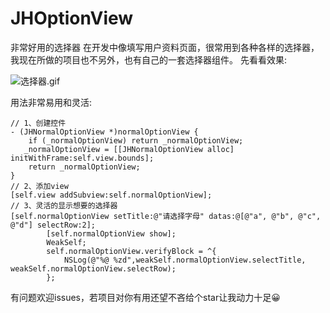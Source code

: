 # JHOptionView
非常好用的选择器
在开发中像填写用户资料页面，很常用到各种各样的选择器，我现在所做的项目也不另外，也有自己的一套选择器组件。
先看看效果: 

![选择器.gif](http://upload-images.jianshu.io/upload_images/3950574-461e38346d7815a2.gif?imageMogr2/auto-orient/strip)  

用法非常易用和灵活:  

```
// 1、创建控件
- (JHNormalOptionView *)normalOptionView {
    if (_normalOptionView) return _normalOptionView;
   _normalOptionView = [[JHNormalOptionView alloc] initWithFrame:self.view.bounds];
    return _normalOptionView;
}
// 2、添加view
[self.view addSubview:self.normalOptionView];
// 3、灵活的显示想要的选择器
[self.normalOptionView setTitle:@"请选择字母" datas:@[@"a", @"b", @"c", @"d"] selectRow:2];
        [self.normalOptionView show];
        WeakSelf;
        self.normalOptionView.verifyBlock = ^{
            NSLog(@"%@ %zd",weakSelf.normalOptionView.selectTitle, weakSelf.normalOptionView.selectRow);
        };
```
有问题欢迎issues，若项目对你有用还望不吝给个star让我动力十足😀
